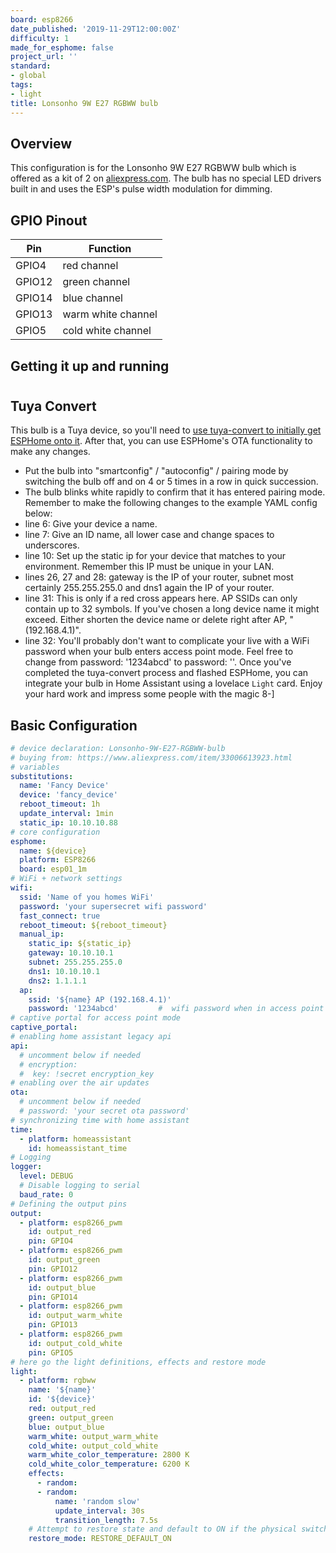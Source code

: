 ```yaml
---
board: esp8266
date_published: '2019-11-29T12:00:00Z'
difficulty: 1
made_for_esphome: false
project_url: ''
standard:
- global
tags:
- light
title: Lonsonho 9W E27 RGBWW bulb
---
```


## Overview

This configuration is for the Lonsonho 9W E27 RGBWW bulb which is offered as a kit of 2 on [aliexpress.com]. The bulb has no special LED drivers built in and uses the ESP's pulse width modulation for dimming.

## GPIO Pinout

| Pin    | Function           |
|--------|--------------------|
| GPIO4  | red channel        |
| GPIO12 | green channel      |
| GPIO14 | blue channel       |
| GPIO13 | warm white channel |
| GPIO5  | cold white channel |

## Getting it up and running

#

## Tuya Convert

This bulb is a Tuya device, so you'll need to [use tuya-convert to initially get ESPHome onto it](/guides/tuya-convert/).  After that, you can use ESPHome's OTA functionality to make any changes.
- Put the bulb into "smartconfig" / "autoconfig" / pairing mode by switching the bulb off and on 4 or 5 times in a row in quick succession.
- The bulb blinks white rapidly to confirm that it has entered pairing mode.
Remember to make the following changes to the example YAML config below:
- line 6: Give your device a name.
- line 7: Give an ID name, all lower case and change spaces to underscores.
- line 10: Set up the static ip for your device that matches to your environment. Remember this IP must be unique in your LAN.
- lines 26, 27 and 28: gateway is the IP of your router, subnet most certainly 255.255.255.0 and dns1 again the IP of your router.
- line 31: This is only if a red cross appears here. AP SSIDs can only contain up to 32 symbols. If you've chosen a long device name it might exceed. Either shorten the device name or delete right after AP, " (192.168.4.1)".
- line 32: You'll probably don't want to complicate your live with a WiFi password when your bulb enters access point mode. Feel free to change from password: '1234abcd' to password: ''.
Once you've completed the tuya-convert process and flashed ESPHome, you can integrate your bulb in Home Assistant using a lovelace `Light` card.
Enjoy your hard work and impress some people with the magic 8-]

## Basic Configuration

```yaml
# device declaration: Lonsonho-9W-E27-RGBWW-bulb
# buying from: https://www.aliexpress.com/item/33006613923.html
# variables
substitutions:
  name: 'Fancy Device'
  device: 'fancy_device'
  reboot_timeout: 1h
  update_interval: 1min
  static_ip: 10.10.10.88
# core configuration
esphome:
  name: ${device}
  platform: ESP8266
  board: esp01_1m
# WiFi + network settings
wifi:
  ssid: 'Name of you homes WiFi'
  password: 'your supersecret wifi password'
  fast_connect: true
  reboot_timeout: ${reboot_timeout}
  manual_ip:
    static_ip: ${static_ip}
    gateway: 10.10.10.1
    subnet: 255.255.255.0
    dns1: 10.10.10.1
    dns2: 1.1.1.1
  ap:
    ssid: '${name} AP (192.168.4.1)'
    password: '1234abcd'         #  wifi password when in access point mode. Leave '' for no password.
# captive portal for access point mode
captive_portal:
# enabling home assistant legacy api
api:
  # uncomment below if needed
  # encryption:
  #  key: !secret encryption_key
# enabling over the air updates
ota:
  # uncomment below if needed
  # password: 'your secret ota password'
# synchronizing time with home assistant
time:
  - platform: homeassistant
    id: homeassistant_time
# Logging
logger:
  level: DEBUG
  # Disable logging to serial
  baud_rate: 0
# Defining the output pins
output:
  - platform: esp8266_pwm
    id: output_red
    pin: GPIO4
  - platform: esp8266_pwm
    id: output_green
    pin: GPIO12
  - platform: esp8266_pwm
    id: output_blue
    pin: GPIO14
  - platform: esp8266_pwm
    id: output_warm_white
    pin: GPIO13
  - platform: esp8266_pwm
    id: output_cold_white
    pin: GPIO5
# here go the light definitions, effects and restore mode
light:
  - platform: rgbww
    name: '${name}'
    id: '${device}'
    red: output_red
    green: output_green
    blue: output_blue
    warm_white: output_warm_white
    cold_white: output_cold_white
    warm_white_color_temperature: 2800 K
    cold_white_color_temperature: 6200 K
    effects:
      - random:
      - random:
          name: 'random slow'
          update_interval: 30s
          transition_length: 7.5s
    # Attempt to restore state and default to ON if the physical switch is actuated.
    restore_mode: RESTORE_DEFAULT_ON
```
   [aliexpress.com]: <https://www.aliexpress.com/item/33006613923.html>